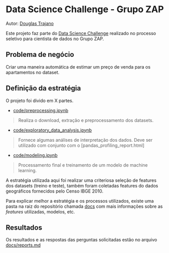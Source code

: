 # Data Science Challenge - Grupo ZAP

Autor: [Douglas Trajano](https://dougtrajano.github.io/resume/)

Este projeto faz parte do [Data Science Challenge](https://grupozap.github.io/cultura/challenges/data-science.html) realizado no processo seletivo para cientista de dados no Grupo ZAP.

## Problema de negócio

Criar uma maneira automática de estimar um preço de venda para os apartamentos no dataset.

## Definição da estratégia

O projeto foi divido em X partes.

- [code/preprocessing.ipynb](code/processing.ipynb)
> Realiza o download, extração e preprocessamento dos datasets.
- [code/exploratory_data_analysis.ipynb](code/exploratory_data_analysis.ipynb)
> Fornece algumas análises de interpretação dos dados.
> Deve ser utilizado com conjunto com o [pandas_profiling_report.html]
- [code/modeling.ipynb](code/modeling.ipynb)
> Processamento final e treinamento de um modelo de machine learning.

A estratégia utilizada aqui foi realizar uma criteriosa seleção de features dos datasets (treino e teste), também foram coletadas features do dados geográficos fornecidos pelo Censo IBGE 2010.

Para explicar melhor a estratégia e os processos utilizados, existe uma pasta na raiz do repositório chamada [docs](docs) com mais informações sobre as *features* utilizadas, modelos, etc.

## Resultados

Os resultados e as respostas das perguntas solicitadas estão no arquivo [docs/reports.md](docs[reports.md])


